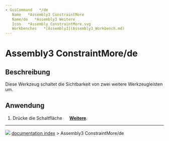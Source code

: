 ```yaml
---
- GuiCommand   */de
   Name   *Assembly3 ConstraintMore
   Name/de   *Assembly3 Weitere
   Icon   *Assembly_ConstraintMore.svg
   Workbenches   *[Assembly3](Assembly3_Workbench.md)
---
```


# Assembly3 ConstraintMore/de

## Beschreibung

Diese Werkzeug schaltet die Sichtbarkeit von zwei weitere Werkzeugleisten um.

## Anwendung

1.  Drücke die Schaltfläche **<img src="images/Assembly_ConstraintMore.svg" width=16px> [Weitere](Assembly3_ConstraintMore/de.md)**.



---
![](images/Right_arrow.png) [documentation index](../README.md) > Assembly3 ConstraintMore/de
